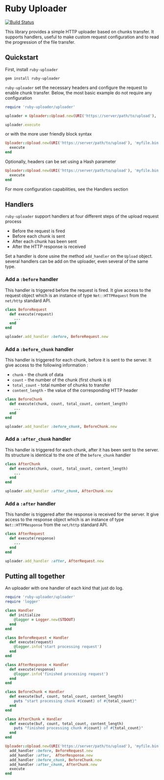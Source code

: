 # Ruby Uploader

[![Build Status](https://api.travis-ci.org/ggiamarchi/ruby-uploader.png?branch=master)](https://travis-ci.org/ggiamarchi/ruby-uploader)

This library provides a simple HTTP uploader based on chunks transfer. It supports handlers,
useful to make custom request configuration and to read the progression of the file transfer.

## Quickstart

First, install `ruby-uploader`

```
gem install ruby-uploader
```

`ruby-uploader` set the necessary headers and configure the request to enable chunk transfer.
Below, the most basic example do not require any configuration

```ruby
require 'ruby-uploader/uploader'

uploader = Uploader::Upload.new(URI('https://server/path/to/upload'), 'myfile.bin')

uploader.execute
```

or with the more user friendly block syntax

```ruby
Uploader::Upload.new(URI('https://server/path/to/upload'), 'myfile.bin') do
  execute
end
```

Optionally, headers can be set using a Hash parameter

```ruby
Uploader::Upload.new(URI('https://server/path/to/upload'), 'myfile.bin', { 'custom-header' => 'value' }) do
  execute
end
```

For more configuration capabilities, see the Handlers section

## Handlers

`ruby-uploader` support handlers at four different steps of the upload request process
* Before the request is fired
* Before each chunk is sent
* After each chunk has been sent
* After the HTTP response is received

Set a handler is done usine the method `add_handler` on the `Upload` object. several handlers
can be add on the uploader, even several of the same type.

### Add a `:before` handler

This handler is triggered before the request is fired. It give access to the request object
which is an instance of type `Net::HTTPRequest` from the `net/http` standard API.

```ruby
class BeforeRequest
  def execute(request)
    ...
  end
end

uploader.add_handler :before, BeforeRequest.new
```

### Add a `:before_chunk` handler

This handler is triggered for each chunk, before it is sent to the server. It give access to the
following information :
* `chunk` - the chunk of data 
* `count` - the number of the chunk (first chunk is `0`)
* `total_count` - total number of chunks to transfer 
* `content_length` - the value of the corresponding HTTP header

```ruby
class BeforeChunk
  def execute(chunk, count, total_count, content_length)
    ...
  end
end

uploader.add_handler :before_chunk, BeforeChunk.new
```

### Add a `:after_chunk` handler

This handler is triggered for each chunk, after it has been sent to the server. Its structure is
identical to the one of the `before_chunk` handler

```ruby
class AfterChunk
  def execute(chunk, count, total_count, content_length)
    ...
  end
end

uploader.add_handler :after_chunk, AfterChunk.new
```

### Add a `:after` handler

This handler is triggered after the response is received for the server. It give access to the
response object which is an instance of type `Net::HTTPResponse` from the `net/http` standard API.

```ruby
class AfterRequest
  def execute(response)
    ...
  end
end

uploader.add_handler :after, AfterRequest.new
```

## Putting all together

An uploader with one handler of each kind that just do log.

```ruby
require 'ruby-uploader/uploader'
require 'logger'

class Handler
  def initialize
    @logger = Logger.new(STDOUT)
  end
end

class BeforeRequest < Handler
  def execute(request)
    @logger.info('start processing request')
  end
end

class AfterResponse < Handler
  def execute(response)
    @logger.info('finished processing request')
  end
end

class BeforeChunk < Handler
  def execute(buf, count, total_count, content_length)
    puts "start processing chunk #{count} of #{total_count}"
  end
end

class AfterChunk < Handler
  def execute(buf, count, total_count, content_length)
    puts "finished processing chunk #{count} of #{total_count}"
  end
end

Uploader::Upload.new(URI('https://server/path/to/upload'), 'myfile.bin') do
  add_handler :before, BeforeRequest.new
  add_handler :after,  AfterResponse.new
  add_handler :before_chunk, BeforeChunk.new
  add_handler :after_chunk, AfterChunk.new
  execute
end
```
